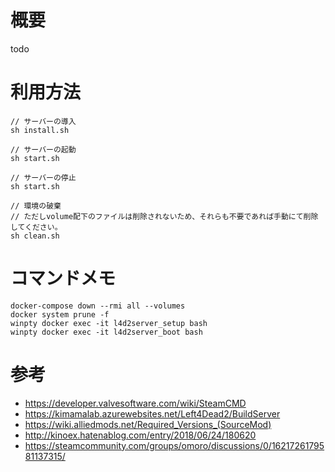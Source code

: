 # 概要
todo

# 利用方法
```
// サーバーの導入
sh install.sh

// サーバーの起動
sh start.sh

// サーバーの停止
sh start.sh

// 環境の破棄
// ただしvolume配下のファイルは削除されないため、それらも不要であれば手動にて削除してください。
sh clean.sh
```

# コマンドメモ
```
docker-compose down --rmi all --volumes
docker system prune -f
winpty docker exec -it l4d2server_setup bash
winpty docker exec -it l4d2server_boot bash
```

# 参考
- https://developer.valvesoftware.com/wiki/SteamCMD
- https://kimamalab.azurewebsites.net/Left4Dead2/BuildServer
- https://wiki.alliedmods.net/Required_Versions_(SourceMod)
- http://kinoex.hatenablog.com/entry/2018/06/24/180620
- https://steamcommunity.com/groups/omoro/discussions/0/1621726179581137315/
